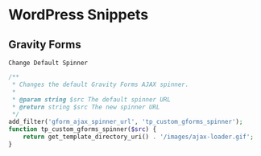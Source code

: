 WordPress Snippets
==

## Gravity Forms

`Change Default Spinner`

```php
/**
 * Changes the default Gravity Forms AJAX spinner.
 *
 * @param string $src The default spinner URL
 * @return string $src The new spinner URL
 */
add_filter('gform_ajax_spinner_url', 'tp_custom_gforms_spinner');
function tp_custom_gforms_spinner($src) {
	return get_template_directory_uri() . '/images/ajax-loader.gif';
}
```
